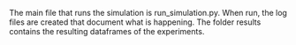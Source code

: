 The main file that runs the simulation is run_simulation.py. When run, the log files are created that document what is happening. The folder results contains the resulting dataframes of the experiments. 
